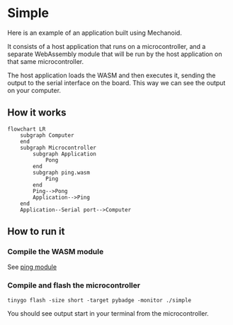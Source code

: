 # Simple

Here is an example of an application built using Mechanoid.

It consists of a host application that runs on a microcontroller, and a separate WebAssembly module that will be run by the host application on that same microcontroller.

The host application loads the WASM and then executes it, sending the output to the serial interface on the board. This way we can see the output on your computer.

## How it works

```mermaid
flowchart LR
    subgraph Computer
    end
    subgraph Microcontroller
        subgraph Application
            Pong
        end
        subgraph ping.wasm
            Ping
        end
        Ping-->Pong
        Application-->Ping
    end
    Application--Serial port-->Computer
```

## How to run it

### Compile the WASM module

See [ping module](../modules/ping/)

### Compile and flash the microcontroller

```
tinygo flash -size short -target pybadge -monitor ./simple
```

You should see output start in your terminal from the microcontroller.
